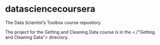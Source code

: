 # datasciencecoursera
The Data Scientist’s Toolbox course repository

The project for the Getting and Cleaning Data course is in the <./"Getting and Cleaning Data"> directory.
